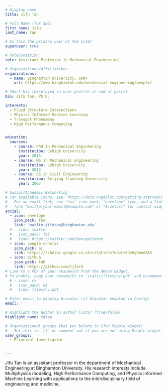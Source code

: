 ```yaml
---
# Display name
title: Jifu Tan

# Full Name (for SEO)
first_name: Jifu
last_name: Tan

# Is this the primary user of the site?
superuser: true

# Role/position
role: Assistant Professor in Mechanical Engineering

# Organizations/Affiliations
organizations:
  - name: Binghamton University, SUNY
    url: https://www.binghamton.edu/mechanical-engineering/people/

# Short bio (displayed in user profile at end of posts)
bio: Jifu Tan, Ph.D.

interests:
  - Fluid Structure Interactions
  - Physics Informed Machine Learning
  - Transpot Phenomena
  - High Performance Computing


education:
  courses:
    - course: PhD in Mechanical Engineering
      institution: Lehigh University
      year: 2015
    - course: MS in Mechanical Engineering
      institution: Lehigh University
      year: 2012
    - course: BS in Civil Engineering
      institution: Beijing Jiaotong University
      year: 2007

# Social/Academic Networking
# For available icons, see: https://docs.hugoblox.com/getting-started/page-builder/#icons
#   For an email link, use "fas" icon pack, "envelope" icon, and a link in the
#   form "mailto:your-email@example.com" or "#contact" for contact widget.
social:
  - icon: envelope
    icon_pack: fas
    link: 'mailto:jifutan@binghamton.edu'
  # - icon: twitter
  #   icon_pack: fab
  #   link: https://twitter.com/GeorgeCushen
  - icon: google-scholar
    icon_pack: ai
    link: https://scholar.google.co.uk/citations?user=8hvGgDoAAAAJ
  - icon: github
    icon_pack: fab
    link: https://github.com/tjford
# Link to a PDF of your resume/CV from the About widget.
# To enable, copy your resume/CV to `static/files/cv.pdf` and uncomment the lines below.
  # - icon: cv
  #   icon_pack: ai
  #   link: files/cv.pdf

# Enter email to display Gravatar (if Gravatar enabled in Config)
email: ''

# Highlight the author in author lists? (true/false)
highlight_name: false

# Organizational groups that you belong to (for People widget)
#   Set this to `[]` or comment out if you are not using People widget.
user_groups:
  - Principal Investigator


---
```


Jifu Tan is an assistant professor in the department of Mechanical Engineering at Binghamton University. His research interests include Multiphysics modeling, High Performance Computing, and Physics informed Machine Learning with applications to the interdisciplinary field of engineering and medicine.

